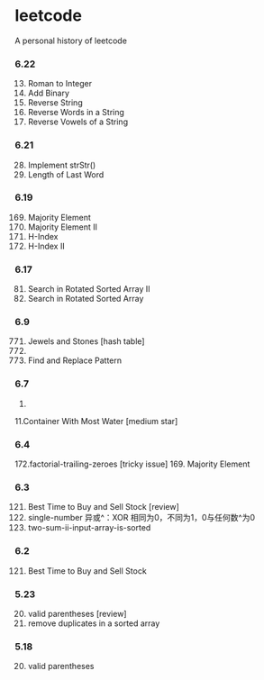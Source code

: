 # leetcode
A personal history of leetcode

### 6.22
13. Roman to Integer
67. Add Binary
344. Reverse String
151. Reverse Words in a String
345. Reverse Vowels of a String



### 6.21
28. Implement strStr()
58. Length of Last Word


### 6.19
169.	Majority Element
229.	Majority Element II
274.	H-Index
275. H-Index II


### 6.17
81. Search in Rotated Sorted Array II
33. Search in Rotated Sorted Array

### 6.9
771. Jewels and Stones [hash table]
3.
890. Find and Replace Pattern

### 6.7
1. 
11.Container With Most Water [medium star]

### 6.4
172.factorial-trailing-zeroes [tricky issue]
169. Majority Element

### 6.3
121. Best Time to Buy and Sell Stock [review]
136. single-number 异或^：XOR 相同为0，不同为1，0与任何数^为0
167. two-sum-ii-input-array-is-sorted

### 6.2
121. Best Time to Buy and Sell Stock

### 5.23
20. valid parentheses [review]
26. remove duplicates in a sorted array

### 5.18
20. valid parentheses






